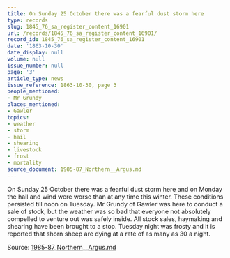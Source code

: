```yaml
---
title: On Sunday 25 October there was a fearful dust storm here
type: records
slug: 1845_76_sa_register_content_16901
url: /records/1845_76_sa_register_content_16901/
record_id: 1845_76_sa_register_content_16901
date: '1863-10-30'
date_display: null
volume: null
issue_number: null
page: '3'
article_type: news
issue_reference: 1863-10-30, page 3
people_mentioned:
- Mr Grundy
places_mentioned:
- Gawler
topics:
- weather
- storm
- hail
- shearing
- livestock
- frost
- mortality
source_document: 1985-87_Northern__Argus.md
---
```


On Sunday 25 October there was a fearful dust storm here and on Monday the hail and wind were worse than at any time this winter.  These conditions persisted till noon on Tuesday.    Mr Grundy of Gawler was here to conduct a sale of stock, but the weather was so bad that everyone not absolutely compelled to venture out was safely inside.  All stock sales, haymaking and shearing have been brought to a stop.  Tuesday night was frosty and it is reported that shorn sheep are dying at a rate of as many as 30 a night.

Source: [1985-87_Northern__Argus.md](/downloads/markdown/1985-87_Northern__Argus.md)
